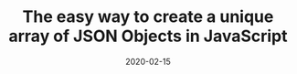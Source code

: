 ---
title: The easy way to create a unique array of JSON Objects in JavaScript
link: https://lewisdonovan.medium.com/the-easy-way-to-create-a-unique-array-of-json-objects-in-javascript-5634254b17aa
date: 2020-02-15
thumb_image: https://miro.medium.com/max/600/1*yqtcpMMsAQQl6kmBzQcCPQ.png
thumb_image_alt: Always remember you're unique, just like everyone else
layout: post
---